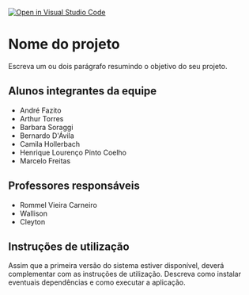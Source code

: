 [![Open in Visual Studio Code](https://classroom.github.com/assets/open-in-vscode-c66648af7eb3fe8bc4f294546bfd86ef473780cde1dea487d3c4ff354943c9ae.svg)](https://classroom.github.com/online_ide?assignment_repo_id=7700588&assignment_repo_type=AssignmentRepo)
# Nome do projeto
Escreva um ou dois  parágrafo resumindo o objetivo do seu projeto.

## Alunos integrantes da equipe

* André Fazito
* Arthur Torres
* Barbara Soraggi
* Bernardo D'Ávila
* Camila Hollerbach
* Henrique Lourenço Pinto Coelho
* Marcelo Freitas

## Professores responsáveis

* Rommel Vieira Carneiro
* Wallison
* Cleyton

## Instruções de utilização

Assim que a primeira versão do sistema estiver disponível, deverá complementar com as instruções de utilização. Descreva como instalar eventuais dependências e como executar a aplicação.
